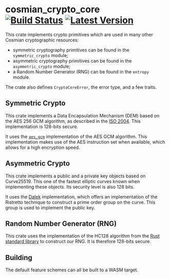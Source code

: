 # cosmian_crypto_core &emsp; [![Build Status]][actions] [![Latest Version]][crates.io]


[Build Status]: https://img.shields.io/github/workflow/status/Cosmian/crypto_core/CI%20checks/main
[actions]: https://github.com/Cosmian/crypto_core/actions?query=branch%3Amain
[Latest Version]: https://img.shields.io/crates/v/cosmian_crypto_core.svg
[crates.io]: https://crates.io/crates/cosmian_crypto_core

This crate implements crypto primitives which are used in many other
Cosmian cryptographic resources:

- symmetric cryptography primitives can be found in the `symmetric_crypto` module;
- asymmetric cryptography primitives can be found in the `asymmetric_crypto` module;
- a Random Number Generator (RNG) can be found in the `entropy` module.

The crate also defines `CryptoCoreError`, the error type, and a few traits.

## Symmetric Crypto

This crate implements a Data Encapsulation Mechanism (DEM) based on the AES 256
GCM algorithm, as described in the [ISO 2004](https://www.shoup.net/iso/std6.pdf).
This implementation is 128-bits secure.

It uses the [`aes_gcm`](https://docs.rs/aes-gcm/latest/aes_gcm/index.html)
implementation of the AES GCM algorithm. This implementation makes use of the
AES instruction set when available, which allows for a high encryption speed.

## Asymmetric Crypto

This crate implements a public and a private key objects based on Curve25519.
This one of the fastest elliptic curves known when implementing these objects.
Its security level is also 128 bits.

It uses the [Dalek](https://github.com/dalek-cryptography/curve25519-dalek)
implementation, which offers an implementation of the Ristretto technique to
construct a prime order group on the curve. This group is used to implement
the public key.

## Random Number Generator (RNG)

This crate uses the implementation of the HC128 algorithm from the
[Rust standard library](https://docs.rs/rand/0.5.0/rand/prng/hc128/struct.Hc128Rng.html)
to construct our RNG. It is therefore 128-bits secure.

## Building

The default feature schemes can all be built to a WASM target.

